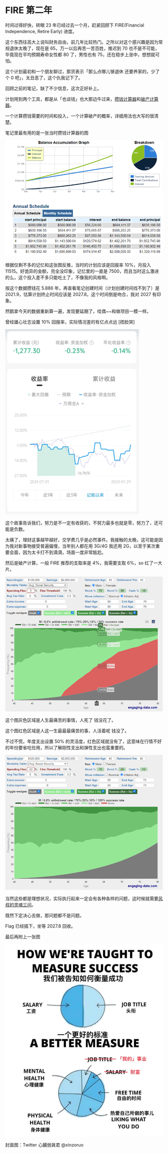 # FIRE 第二年

时间过得好快，转眼 23 年已经过去一个月，赶紧回顾下 FIRE(Financial Independence, Retire Early) 进度。

这个东西往高大上说叫财务自由，前几年比较热门。之所以对这个感兴趣是因为常规退休太晚了，现在是 65，万一以后再苦一苦百姓，推迟到 70 也不是不可能，毕竟现在平均预期寿命女性都 80 了，男性也有 75，还在稳步上涨中，想想就可怕。

这个计划最初和一个朋友聊过，那货表示「那么点哪儿够退休 还要养家的，少了个 0 吧」，太丑恶了，这个仇我记下了。

回顾之前的笔记，缺了不少信息，这次正好补上。

计划用到两个工具，都是从「也谈钱」也大那边牛过来，[攒钱计算器](https://mp.weixin.qq.com/s/T7d_F4xb71gApjssqeWjcQ)和[破产计算器](https://mp.weixin.qq.com/s/gN7O30L_uezAMCFjlVDAAw)。

一个计算攒钱需要的时间和投入，一个计算破产的概率，详细用法也大写的很清楚。

笔记里最有用的是一张当时攒钱计算器的图

![](2-0.png)

根据仅剩不多的记忆和这张图反推，当时的计划应该是回报率 10%，月投入 11515。好诡异的金额，完全没印象，记忆里的一直是 7500，而且当时这么激进的么，这个投入差不多只能吃土了，不像我的风格啊。

按这个数据攒钱花 5.886 年，再查看笔记创建时间（计划创建时间找不到了）是 2021.9，估算计划终止时间应该是 2027.8，这个时间倒是吻合，我对 2027 有印象。

然鹅拿今天的数据重新算一遍，发现要延期了，哇偶~~和做项目一模一样。

曾经雄心壮志设置 10% 回报率，实际情况差的有亿点点远 [捂脸哭]

![](2-1.png)

这个故事告诉我们，努力是不一定有收获的，不努力最多也就是零，努力了，还可能是负数。

太痛了，理财这事越早越好，交学费几乎是必然事件。我接触的太晚，这可能是因为我对新事物接受普遍偏慢，当年别人都在用 3G/4G 我还用 2G，以至于某次重要会面，因为太卡打不到滴滴，场面一度非常尴尬。

然后是破产计算，一般 FIRE 推荐的支取率是 4%，我需要支取 6%，so 红了一大片。

![](2-2.png)

这个图灰色区域是人生最痛苦的事情，人死了 钱没花了。

这个图红色区域是人这一生最最最痛苦的事，人活着呢 钱没了。

不过不慌，年度支出设置 50% 的灵活度，红色区域就没有了，这意味在行情不好的年份要省吃俭用，所以了解刚性支出和弹性支出也蛮重要的。

![](2-3.png)

当然这些都是理想状况，实际执行起来一定会有各种各样的问题，这时候就需要[风叔的灵魂三问](https://mp.weixin.qq.com/s/VlOAixs3ixCvhNvF_EYn3g)。

既然下定决心去做，那问题都不是问题。

Flag 已经插下，坐等 2027.8 回收。

最后再附上一张图

![](2-4.png)

封面图：Twitter 心臓弱眞君 @xinzoruo